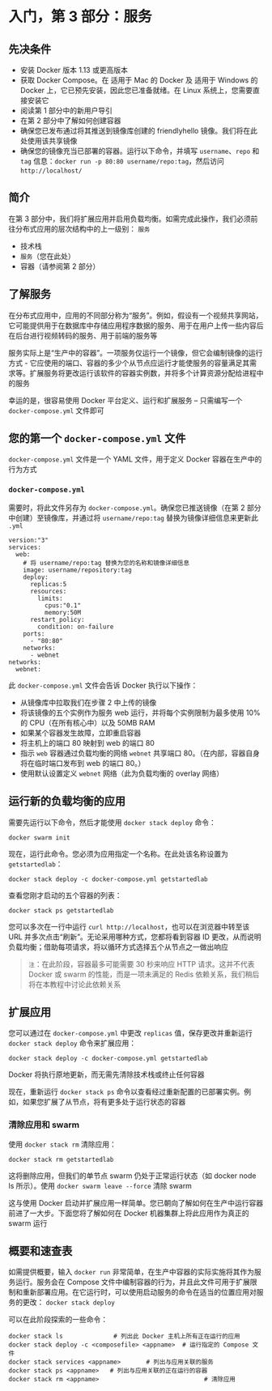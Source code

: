 #   入门，第 3 部分：服务

##  先决条件
-   安装 Docker 版本 1.13 或更高版本
-   获取 Docker Compose。在 适用于 Mac 的 Docker 及 适用于 Windows 的 Docker 上，它已预先安装，因此您已准备就绪。在 Linux 系统上，您需要直接安装它
-   阅读第 1 部分中的新用户导引
-   在第 2 部分中了解如何创建容器
-   确保您已发布通过将其推送到镜像库创建的 friendlyhello 镜像。我们将在此处使用该共享镜像
-   确保您的镜像充当已部署的容器。运行以下命令，并填写 `username`、`repo` 和 `tag` 信息：`docker run -p 80:80 username/repo:tag`，然后访问 `http://localhost/`

##  简介
在第 3 部分中，我们将扩展应用并启用负载均衡。如需完成此操作，我们必须前往分布式应用的层次结构中的上一级别： `服务`
-   技术栈
-   `服务`（您在此处）
-   容器（请参阅第 2 部分）

##  了解服务
在分布式应用中，应用的不同部分称为“服务”。例如，假设有一个视频共享网站，它可能提供用于在数据库中存储应用程序数据的服务、用于在用户上传一些内容后在后台进行视频转码的服务、用于前端的服务等

服务实际上是“生产中的容器”。一项服务仅运行一个镜像，但它会编制镜像的运行方式 - 它应使用的端口、容器的多少个从节点应运行才能使服务的容量满足其需求等。扩展服务将更改运行该软件的容器实例数，并将多个计算资源分配给进程中的服务

幸运的是，很容易使用 Docker 平台定义、运行和扩展服务 – 只需编写一个 `docker-compose.yml` 文件即可

##  您的第一个 `docker-compose.yml` 文件

`docker-compose.yml` 文件是一个 YAML 文件，用于定义 Docker 容器在生产中的行为方式

### `docker-compose.yml`

需要时，将此文件另存为 `docker-compose.yml`。确保您已推送镜像（在第 2 部分中创建）至镜像库，并通过将 `username/repo:tag` 替换为镜像详细信息来更新此 `.yml`
```
version:"3"
services:
  web:
    # 将 username/repo:tag 替换为您的名称和镜像详细信息
    image: username/repository:tag
    deploy:
      replicas:5
      resources:
        limits:
          cpus:"0.1"
          memory:50M
      restart_policy:
        condition: on-failure
    ports:
      - "80:80"
    networks:
      - webnet
networks:
  webnet:
```

此 `docker-compose.yml` 文件会告诉 Docker 执行以下操作：
-   从镜像库中拉取我们在步骤 2 中上传的镜像
-   将该镜像的五个实例作为服务 web 运行，并将每个实例限制为最多使用 10% 的 CPU（在所有核心中）以及 50MB RAM
-   如果某个容器发生故障，立即重启容器
-   将主机上的端口 80 映射到 web 的端口 80
-   指示 `web` 容器通过负载均衡的网络 `webnet` 共享端口 80。（在内部，容器自身将在临时端口发布到 web 的端口 80。）
-   使用默认设置定义 `webnet` 网络（此为负载均衡的 overlay 网络）

##  运行新的负载均衡的应用

需要先运行以下命令，然后才能使用 `docker stack deploy` 命令：
```
docker swarm init
```

现在，运行此命令。您必须为应用指定一个名称。在此处该名称设置为 `getstartedlab`：
```
docker stack deploy -c docker-compose.yml getstartedlab
```

查看您刚才启动的五个容器的列表：
```
docker stack ps getstartedlab
```

您可以多次在一行中运行 `curl http://localhost`，也可以在浏览器中转至该 URL 并多次点击“刷新”。无论采用哪种方式，您都将看到容器 ID 更改，从而说明负载均衡；借助每项请求，将以循环方式选择五个从节点之一做出响应

>   `注`：在此阶段，容器最多可能需要 30 秒来响应 HTTP 请求。这并不代表 Docker 或 swarm 的性能，而是一项未满足的 Redis 依赖关系，我们稍后将在本教程中讨论此依赖关系


##  扩展应用

您可以通过在 `docker-compose.yml` 中更改 `replicas` 值，保存更改并重新运行 `docker stack deploy` 命令来扩展应用：
```
docker stack deploy -c docker-compose.yml getstartedlab
```

Docker 将执行原地更新，而无需先清除技术栈或终止任何容器

现在，重新运行 `docker stack ps` 命令以查看经过重新配置的已部署实例。例如，如果您扩展了从节点，将有更多处于运行状态的容器

### 清除应用和 swarm
使用 `docker stack rm` 清除应用：
```
docker stack rm getstartedlab
```

这将删除应用，但我们的单节点 swarm 仍处于正常运行状态（如 docker node ls 所示）。使用 `docker swarm leave --force` 清除 swarm

这与使用 Docker 启动并扩展应用一样简单。您已朝向了解如何在生产中运行容器前进了一大步。下面您将了解如何在 Docker 机器集群上将此应用作为真正的 swarm 运行

##  概要和速查表
如需提供概要，输入 `docker run` 非常简单，在生产中容器的实际实施将其作为服务运行。服务会在 Compose 文件中编制容器的行为，并且此文件可用于扩展限制和重新部署应用。在它运行时，可以使用启动服务的命令在适当的位置应用对服务的更改： `docker stack deploy`

可以在此阶段探索的一些命令：
```
docker stack ls              # 列出此 Docker 主机上所有正在运行的应用
docker stack deploy -c <composefile> <appname>  # 运行指定的 Compose 文件
docker stack services <appname>       # 列出与应用关联的服务
docker stack ps <appname>   # 列出与应用关联的正在运行的容器
docker stack rm <appname>                             # 清除应用
```



